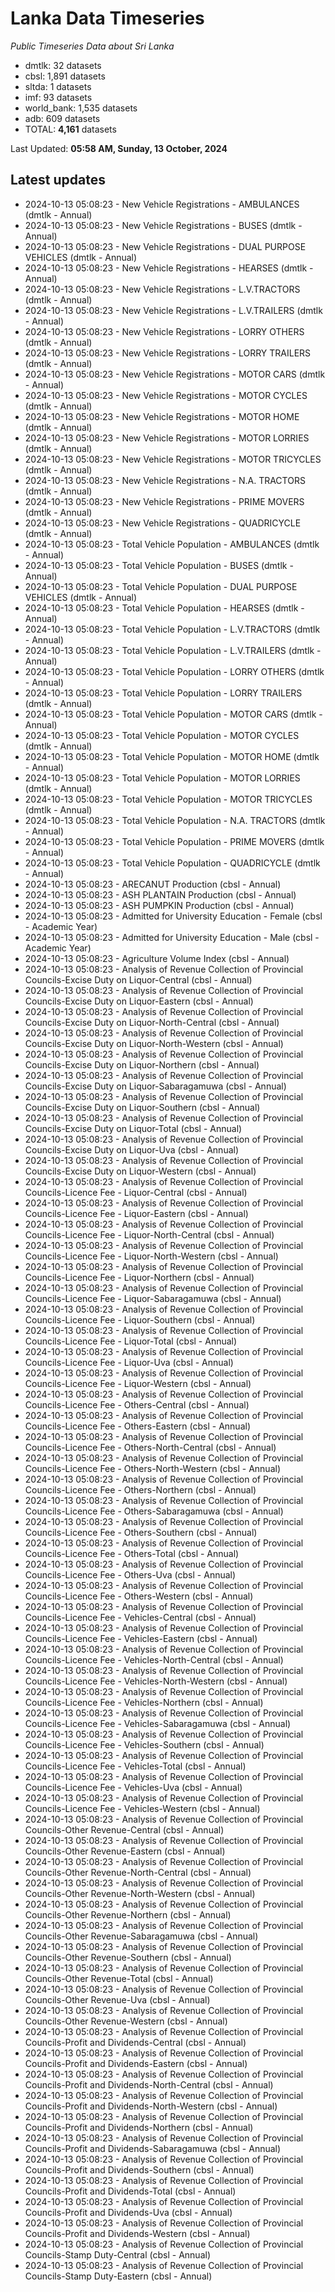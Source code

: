 # Lanka Data Timeseries
*Public Timeseries Data about Sri Lanka*

* dmtlk: 32 datasets
* cbsl: 1,891 datasets
* sltda: 1 datasets
* imf: 93 datasets
* world_bank: 1,535 datasets
* adb: 609 datasets
* TOTAL: **4,161** datasets

Last Updated: **05:58 AM, Sunday, 13 October, 2024**

## Latest updates

* 2024-10-13 05:08:23 - New Vehicle Registrations - AMBULANCES (dmtlk - Annual)
* 2024-10-13 05:08:23 - New Vehicle Registrations - BUSES (dmtlk - Annual)
* 2024-10-13 05:08:23 - New Vehicle Registrations - DUAL PURPOSE VEHICLES (dmtlk - Annual)
* 2024-10-13 05:08:23 - New Vehicle Registrations - HEARSES (dmtlk - Annual)
* 2024-10-13 05:08:23 - New Vehicle Registrations - L.V.TRACTORS (dmtlk - Annual)
* 2024-10-13 05:08:23 - New Vehicle Registrations - L.V.TRAILERS (dmtlk - Annual)
* 2024-10-13 05:08:23 - New Vehicle Registrations - LORRY OTHERS (dmtlk - Annual)
* 2024-10-13 05:08:23 - New Vehicle Registrations - LORRY TRAILERS (dmtlk - Annual)
* 2024-10-13 05:08:23 - New Vehicle Registrations - MOTOR CARS (dmtlk - Annual)
* 2024-10-13 05:08:23 - New Vehicle Registrations - MOTOR CYCLES (dmtlk - Annual)
* 2024-10-13 05:08:23 - New Vehicle Registrations - MOTOR HOME (dmtlk - Annual)
* 2024-10-13 05:08:23 - New Vehicle Registrations - MOTOR LORRIES (dmtlk - Annual)
* 2024-10-13 05:08:23 - New Vehicle Registrations - MOTOR TRICYCLES (dmtlk - Annual)
* 2024-10-13 05:08:23 - New Vehicle Registrations - N.A. TRACTORS (dmtlk - Annual)
* 2024-10-13 05:08:23 - New Vehicle Registrations - PRIME MOVERS (dmtlk - Annual)
* 2024-10-13 05:08:23 - New Vehicle Registrations - QUADRICYCLE (dmtlk - Annual)
* 2024-10-13 05:08:23 - Total Vehicle Population - AMBULANCES (dmtlk - Annual)
* 2024-10-13 05:08:23 - Total Vehicle Population - BUSES (dmtlk - Annual)
* 2024-10-13 05:08:23 - Total Vehicle Population - DUAL PURPOSE VEHICLES (dmtlk - Annual)
* 2024-10-13 05:08:23 - Total Vehicle Population - HEARSES (dmtlk - Annual)
* 2024-10-13 05:08:23 - Total Vehicle Population - L.V.TRACTORS (dmtlk - Annual)
* 2024-10-13 05:08:23 - Total Vehicle Population - L.V.TRAILERS (dmtlk - Annual)
* 2024-10-13 05:08:23 - Total Vehicle Population - LORRY OTHERS (dmtlk - Annual)
* 2024-10-13 05:08:23 - Total Vehicle Population - LORRY TRAILERS (dmtlk - Annual)
* 2024-10-13 05:08:23 - Total Vehicle Population - MOTOR CARS (dmtlk - Annual)
* 2024-10-13 05:08:23 - Total Vehicle Population - MOTOR CYCLES (dmtlk - Annual)
* 2024-10-13 05:08:23 - Total Vehicle Population - MOTOR HOME (dmtlk - Annual)
* 2024-10-13 05:08:23 - Total Vehicle Population - MOTOR LORRIES (dmtlk - Annual)
* 2024-10-13 05:08:23 - Total Vehicle Population - MOTOR TRICYCLES (dmtlk - Annual)
* 2024-10-13 05:08:23 - Total Vehicle Population - N.A. TRACTORS (dmtlk - Annual)
* 2024-10-13 05:08:23 - Total Vehicle Population - PRIME MOVERS (dmtlk - Annual)
* 2024-10-13 05:08:23 - Total Vehicle Population - QUADRICYCLE (dmtlk - Annual)
* 2024-10-13 05:08:23 - ARECANUT Production (cbsl - Annual)
* 2024-10-13 05:08:23 - ASH PLANTAIN Production (cbsl - Annual)
* 2024-10-13 05:08:23 - ASH PUMPKIN Production (cbsl - Annual)
* 2024-10-13 05:08:23 - Admitted for University Education - Female (cbsl - Academic Year)
* 2024-10-13 05:08:23 - Admitted for University Education - Male (cbsl - Academic Year)
* 2024-10-13 05:08:23 - Agriculture Volume Index (cbsl - Annual)
* 2024-10-13 05:08:23 - Analysis of Revenue Collection of Provincial Councils-Excise Duty on Liquor-Central (cbsl - Annual)
* 2024-10-13 05:08:23 - Analysis of Revenue Collection of Provincial Councils-Excise Duty on Liquor-Eastern (cbsl - Annual)
* 2024-10-13 05:08:23 - Analysis of Revenue Collection of Provincial Councils-Excise Duty on Liquor-North-Central (cbsl - Annual)
* 2024-10-13 05:08:23 - Analysis of Revenue Collection of Provincial Councils-Excise Duty on Liquor-North-Western (cbsl - Annual)
* 2024-10-13 05:08:23 - Analysis of Revenue Collection of Provincial Councils-Excise Duty on Liquor-Northern (cbsl - Annual)
* 2024-10-13 05:08:23 - Analysis of Revenue Collection of Provincial Councils-Excise Duty on Liquor-Sabaragamuwa (cbsl - Annual)
* 2024-10-13 05:08:23 - Analysis of Revenue Collection of Provincial Councils-Excise Duty on Liquor-Southern (cbsl - Annual)
* 2024-10-13 05:08:23 - Analysis of Revenue Collection of Provincial Councils-Excise Duty on Liquor-Total (cbsl - Annual)
* 2024-10-13 05:08:23 - Analysis of Revenue Collection of Provincial Councils-Excise Duty on Liquor-Uva (cbsl - Annual)
* 2024-10-13 05:08:23 - Analysis of Revenue Collection of Provincial Councils-Excise Duty on Liquor-Western (cbsl - Annual)
* 2024-10-13 05:08:23 - Analysis of Revenue Collection of Provincial Councils-Licence Fee - Liquor-Central (cbsl - Annual)
* 2024-10-13 05:08:23 - Analysis of Revenue Collection of Provincial Councils-Licence Fee - Liquor-Eastern (cbsl - Annual)
* 2024-10-13 05:08:23 - Analysis of Revenue Collection of Provincial Councils-Licence Fee - Liquor-North-Central (cbsl - Annual)
* 2024-10-13 05:08:23 - Analysis of Revenue Collection of Provincial Councils-Licence Fee - Liquor-North-Western (cbsl - Annual)
* 2024-10-13 05:08:23 - Analysis of Revenue Collection of Provincial Councils-Licence Fee - Liquor-Northern (cbsl - Annual)
* 2024-10-13 05:08:23 - Analysis of Revenue Collection of Provincial Councils-Licence Fee - Liquor-Sabaragamuwa (cbsl - Annual)
* 2024-10-13 05:08:23 - Analysis of Revenue Collection of Provincial Councils-Licence Fee - Liquor-Southern (cbsl - Annual)
* 2024-10-13 05:08:23 - Analysis of Revenue Collection of Provincial Councils-Licence Fee - Liquor-Total (cbsl - Annual)
* 2024-10-13 05:08:23 - Analysis of Revenue Collection of Provincial Councils-Licence Fee - Liquor-Uva (cbsl - Annual)
* 2024-10-13 05:08:23 - Analysis of Revenue Collection of Provincial Councils-Licence Fee - Liquor-Western (cbsl - Annual)
* 2024-10-13 05:08:23 - Analysis of Revenue Collection of Provincial Councils-Licence Fee - Others-Central (cbsl - Annual)
* 2024-10-13 05:08:23 - Analysis of Revenue Collection of Provincial Councils-Licence Fee - Others-Eastern (cbsl - Annual)
* 2024-10-13 05:08:23 - Analysis of Revenue Collection of Provincial Councils-Licence Fee - Others-North-Central (cbsl - Annual)
* 2024-10-13 05:08:23 - Analysis of Revenue Collection of Provincial Councils-Licence Fee - Others-North-Western (cbsl - Annual)
* 2024-10-13 05:08:23 - Analysis of Revenue Collection of Provincial Councils-Licence Fee - Others-Northern (cbsl - Annual)
* 2024-10-13 05:08:23 - Analysis of Revenue Collection of Provincial Councils-Licence Fee - Others-Sabaragamuwa (cbsl - Annual)
* 2024-10-13 05:08:23 - Analysis of Revenue Collection of Provincial Councils-Licence Fee - Others-Southern (cbsl - Annual)
* 2024-10-13 05:08:23 - Analysis of Revenue Collection of Provincial Councils-Licence Fee - Others-Total (cbsl - Annual)
* 2024-10-13 05:08:23 - Analysis of Revenue Collection of Provincial Councils-Licence Fee - Others-Uva (cbsl - Annual)
* 2024-10-13 05:08:23 - Analysis of Revenue Collection of Provincial Councils-Licence Fee - Others-Western (cbsl - Annual)
* 2024-10-13 05:08:23 - Analysis of Revenue Collection of Provincial Councils-Licence Fee - Vehicles-Central (cbsl - Annual)
* 2024-10-13 05:08:23 - Analysis of Revenue Collection of Provincial Councils-Licence Fee - Vehicles-Eastern (cbsl - Annual)
* 2024-10-13 05:08:23 - Analysis of Revenue Collection of Provincial Councils-Licence Fee - Vehicles-North-Central (cbsl - Annual)
* 2024-10-13 05:08:23 - Analysis of Revenue Collection of Provincial Councils-Licence Fee - Vehicles-North-Western (cbsl - Annual)
* 2024-10-13 05:08:23 - Analysis of Revenue Collection of Provincial Councils-Licence Fee - Vehicles-Northern (cbsl - Annual)
* 2024-10-13 05:08:23 - Analysis of Revenue Collection of Provincial Councils-Licence Fee - Vehicles-Sabaragamuwa (cbsl - Annual)
* 2024-10-13 05:08:23 - Analysis of Revenue Collection of Provincial Councils-Licence Fee - Vehicles-Southern (cbsl - Annual)
* 2024-10-13 05:08:23 - Analysis of Revenue Collection of Provincial Councils-Licence Fee - Vehicles-Total (cbsl - Annual)
* 2024-10-13 05:08:23 - Analysis of Revenue Collection of Provincial Councils-Licence Fee - Vehicles-Uva (cbsl - Annual)
* 2024-10-13 05:08:23 - Analysis of Revenue Collection of Provincial Councils-Licence Fee - Vehicles-Western (cbsl - Annual)
* 2024-10-13 05:08:23 - Analysis of Revenue Collection of Provincial Councils-Other Revenue-Central (cbsl - Annual)
* 2024-10-13 05:08:23 - Analysis of Revenue Collection of Provincial Councils-Other Revenue-Eastern (cbsl - Annual)
* 2024-10-13 05:08:23 - Analysis of Revenue Collection of Provincial Councils-Other Revenue-North-Central (cbsl - Annual)
* 2024-10-13 05:08:23 - Analysis of Revenue Collection of Provincial Councils-Other Revenue-North-Western (cbsl - Annual)
* 2024-10-13 05:08:23 - Analysis of Revenue Collection of Provincial Councils-Other Revenue-Northern (cbsl - Annual)
* 2024-10-13 05:08:23 - Analysis of Revenue Collection of Provincial Councils-Other Revenue-Sabaragamuwa (cbsl - Annual)
* 2024-10-13 05:08:23 - Analysis of Revenue Collection of Provincial Councils-Other Revenue-Southern (cbsl - Annual)
* 2024-10-13 05:08:23 - Analysis of Revenue Collection of Provincial Councils-Other Revenue-Total (cbsl - Annual)
* 2024-10-13 05:08:23 - Analysis of Revenue Collection of Provincial Councils-Other Revenue-Uva (cbsl - Annual)
* 2024-10-13 05:08:23 - Analysis of Revenue Collection of Provincial Councils-Other Revenue-Western (cbsl - Annual)
* 2024-10-13 05:08:23 - Analysis of Revenue Collection of Provincial Councils-Profit and Dividends-Central (cbsl - Annual)
* 2024-10-13 05:08:23 - Analysis of Revenue Collection of Provincial Councils-Profit and Dividends-Eastern (cbsl - Annual)
* 2024-10-13 05:08:23 - Analysis of Revenue Collection of Provincial Councils-Profit and Dividends-North-Central (cbsl - Annual)
* 2024-10-13 05:08:23 - Analysis of Revenue Collection of Provincial Councils-Profit and Dividends-North-Western (cbsl - Annual)
* 2024-10-13 05:08:23 - Analysis of Revenue Collection of Provincial Councils-Profit and Dividends-Northern (cbsl - Annual)
* 2024-10-13 05:08:23 - Analysis of Revenue Collection of Provincial Councils-Profit and Dividends-Sabaragamuwa (cbsl - Annual)
* 2024-10-13 05:08:23 - Analysis of Revenue Collection of Provincial Councils-Profit and Dividends-Southern (cbsl - Annual)
* 2024-10-13 05:08:23 - Analysis of Revenue Collection of Provincial Councils-Profit and Dividends-Total (cbsl - Annual)
* 2024-10-13 05:08:23 - Analysis of Revenue Collection of Provincial Councils-Profit and Dividends-Uva (cbsl - Annual)
* 2024-10-13 05:08:23 - Analysis of Revenue Collection of Provincial Councils-Profit and Dividends-Western (cbsl - Annual)
* 2024-10-13 05:08:23 - Analysis of Revenue Collection of Provincial Councils-Stamp Duty-Central (cbsl - Annual)
* 2024-10-13 05:08:23 - Analysis of Revenue Collection of Provincial Councils-Stamp Duty-Eastern (cbsl - Annual)